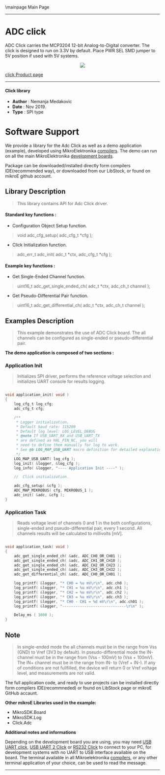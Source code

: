 \mainpage Main Page

 

---
# ADC click

ADC Click carries the MCP3204 12-bit Analog-to-Digital converter. The click is designed to run on 3.3V by default.
Place PWR SEL SMD jumper to 5V position if used with 5V systems.

<p align="center">
  <img src="https://download.mikroe.com/images/click_for_ide/adc_click.png">
</p>

[click Product page](https://www.mikroe.com/adc-click)

---


#### Click library

- **Author**        : Nemanja Medakovic
- **Date**          : Nov 2019.
- **Type**          : SPI type


# Software Support

We provide a library for the Adc Click 
as well as a demo application (example), developed using MikroElektronika 
[compilers](https://shop.mikroe.com/compilers).
The demo can run on all the main MikroElektronika [development boards](https://shop.mikroe.com/development-boards).

Package can be downloaded/installed directly form compilers IDE(recommended way), or downloaded from our LibStock, or found on mikroE github account.

## Library Description

> This library contains API for Adc Click driver.

#### Standard key functions :

- Configuration Object Setup function.
> void adc_cfg_setup( adc_cfg_t *cfg );
 
- Click Initialization function.
> adc_err_t adc_init( adc_t *ctx, adc_cfg_t *cfg );

#### Example key functions :

- Get Single-Ended Channel function.
> uint16_t adc_get_single_ended_ch( adc_t *ctx, adc_ch_t channel );
 
- Get Pseudo-Differential Pair function.
> uint16_t adc_get_differential_ch( adc_t *ctx, adc_ch_t channel );

## Examples Description

>
> This example demonstrates the use of ADC Click board.
> The all channels can be configured as single-ended or pseudo-differential pair.
>

**The demo application is composed of two sections :**

### Application Init

>
> Initializes SPI driver, performs the reference voltage selection and
> initializes UART console for results logging.
>

```c

void application_init( void )
{
    log_cfg_t log_cfg;
    adc_cfg_t cfg;

    /** 
     * Logger initialization.
     * Default baud rate: 115200
     * Default log level: LOG_LEVEL_DEBUG
     * @note If USB_UART_RX and USB_UART_TX 
     * are defined as HAL_PIN_NC, you will 
     * need to define them manually for log to work. 
     * See @b LOG_MAP_USB_UART macro definition for detailed explanation.
     */
    LOG_MAP_USB_UART( log_cfg );
    log_init( &logger, &log_cfg );
    log_info( &logger, "---- Application Init ----" );

    //  Click initialization.

    adc_cfg_setup( &cfg );
    ADC_MAP_MIKROBUS( cfg, MIKROBUS_1 );
    adc_init( &adc, &cfg );
}

```

### Application Task

>
> Reads voltage level of channels 0 and 1 in the both configurations,
> single-ended and pseudo-differential pair, every 1 second.
> All channels results will be calculated to millivolts [mV].
>

```c

void application_task( void )
{
    adc_get_single_ended_ch( &adc, ADC_CH0_OR_CH01 );
    adc_get_single_ended_ch( &adc, ADC_CH1_OR_CH10 );
    adc_get_single_ended_ch( &adc, ADC_CH2_OR_CH23 );
    adc_get_single_ended_ch( &adc, ADC_CH3_OR_CH32 );
    adc_get_differential_ch( &adc, ADC_CH0_OR_CH01 );

    log_printf( &logger, "* CH0 = %u mV\r\n", adc.ch0 );
    log_printf( &logger, "* CH1 = %u mV\r\n", adc.ch1 );
    log_printf( &logger, "* CH2 = %u mV\r\n", adc.ch2 );
    log_printf( &logger, "* CH3 = %u mV\r\n", adc.ch3 );
    log_printf( &logger, "* CH0 - CH1 = %d mV\r\n", adc.ch01 );
    log_printf( &logger, "-----------------------------\r\n" );

    Delay_ms ( 1000 );
}

```

## Note

>
> In single-ended mode the all channels must be in the range from Vss (GND)
> to Vref (3V3 by default).
> In pseudo-differential mode the IN- channel must be in the range from
> (Vss - 100mV) to (Vss + 100mV). The IN+ channel must be in the range from
> IN- to (Vref + IN-).
> If any of conditions are not fullfilled, the device will return 0 or Vref
> voltage level, and measurements are not valid.

The full application code, and ready to use projects can be  installed directly form compilers IDE(recommneded) or found on LibStock page or mikroE GitHub accaunt.

**Other mikroE Libraries used in the example:** 

- MikroSDK.Board
- MikroSDK.Log
- Click.Adc

**Additional notes and informations**

Depending on the development board you are using, you may need 
[USB UART click](https://shop.mikroe.com/usb-uart-click), 
[USB UART 2 Click](https://shop.mikroe.com/usb-uart-2-click) or 
[RS232 Click](https://shop.mikroe.com/rs232-click) to connect to your PC, for 
development systems with no UART to USB interface available on the board. The 
terminal available in all Mikroelektronika 
[compilers](https://shop.mikroe.com/compilers), or any other terminal application 
of your choice, can be used to read the message.



---
